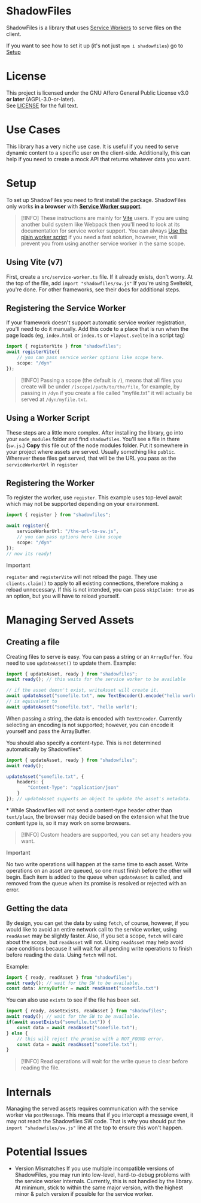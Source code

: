 # ShadowFiles 
ShadowFiles is a library that uses [Service Workers](https://developer.mozilla.org/en-US/docs/Web/API/Service_Worker_API) to serve files on the client.

If you want to see how to set it up (it's not just `npm i shadowfiles`) go to
[Setup](#setup)

# License
This project is licensed under the GNU Affero General Public License v3.0 **or later** (AGPL-3.0-or-later).  
See [LICENSE](/LICENSE) for the full text.

# Use Cases
This library has a very niche use case. It is useful if you need to serve dynamic content to a specific user on the client-side. Additionally, this can help if you need to create a mock API that returns whatever data you want.

# Setup
To set up ShadowFiles you need to first install the package.
ShadowFiles only works **in a browser** with [**Service Worker support**](https://caniuse.com/serviceworkers).
> [!INFO]
> These instructions are mainly for [Vite](https://vite.dev) users. If you are using another build system like Webpack then you'll need to look at its documentation for service worker support. You can always [Use the plain worker script](#using-a-worker-script) if you need a fast solution, however, this will prevent you from using another service worker in the same scope.

## Using Vite (v7)
First, create a `src/service-worker.ts` file. If it already exists, don't worry. 
At the top of the file, add `import "shadowfiles/sw.js"` 
If you're using Sveltekit, you're done. For other frameworks, see their docs for additional steps.
## Registering the Service Worker
If your framework doesn't support automatic service worker registration, you'll need to do it manually.
Add this code to a place that is run when the page loads (eg, `index.html` or `index.ts` or `+layout.svelte` in a script tag)
```ts
import { registerVite } from "shadowfiles";
await registerVite({
    // you can pass service worker options like scope here.
    scope: "/dyn"
});
```
> [!INFO]
> Passing a scope (the default is `/`), means that all files you create will be
> under `/[scope]/path/to/the/file`, for example, by passing in `/dyn`
> if you create a file called "myfile.txt" it will actually be served at
> `/dyn/myfile.txt`.

## Using a Worker Script
These steps are a little more complex. After installing the library, go into your `node_modules` folder and find `shadowfiles`. You'll see a file in there (`sw.js`.)
**Copy** this file out of the node modules folder. Put it somewhere in your project where assets are served. Usually something like `public`. 
Wherever these files get served, that will be the URL you pass as the `serviceWorkerUrl` in `register`
## Registering the Worker
To register the worker, use `register`.
This example uses top-level await which may not be supported depending on your environment.
```ts
import { register } from "shadowfiles";

await register({
    serviceWorkerUrl: "/the-url-to-sw.js",
    // you can pass options here like scope
    scope: "/dyn"
});
// now its ready!
```

> [!IMPORTANT]
> `register` and `registerVite` will not reload the page.
> They use `clients.claim()` to apply to all existing connections, therefore making a reload unnecessary. 
> If this is not intended, you can pass `skipClaim: true` as an option, but you will have to 
> reload yourself.

# Managing Served Assets
## Creating a file
Creating files to serve is easy. You can pass a string or an `ArrayBuffer`. 
You need to use `updateAsset()` to update them. 
Example:
```ts
import { updateAsset, ready } from "shadowfiles";
await ready(); // this waits for the service worker to be available 

// if the asset doesn't exist, writeAsset will create it. 
await updateAsset("somefile.txt", new TextEncoder().encode("hello world"));
// is equivalent to
await updateAsset("somefile.txt", "hello world");
```
When passing a string, the data is encoded with `TextEncoder`. Currently selecting an encoding is not supported; however, you can encode it yourself and pass the ArrayBuffer.

You should also specify a content-type. This is not determined automatically by Shadowfiles*.
```ts
import { updateAsset, ready } from "shadowfiles";
await ready();

updateAsset("somefile.txt", {
    headers: {
        "Content-Type": "application/json"
    }
}); // updateAsset supports an object to update the asset's metadata.
```

\* While Shadowfiles will not send a content-type header other than `text/plain`, the browser may decide based on the extension what the true content type is, so it may work on some browsers.
> [!INFO]
> Custom headers are supported, you can set any headers you want. 

> [!IMPORTANT]
> No two write operations will happen at the same time to each asset.
> Write operations on an asset are queued, so one must finish before the other will begin.
> Each item is added to the queue when `updateAsset` is called, and removed from the queue when
> its promise is resolved or rejected with an error.


## Getting the data
By design, you can get the data by using `fetch`, of course, however, if you would like to avoid an entire network call to the service worker, using `readAsset` may be slightly faster. 
Also, if you set a scope, `fetch` will care about the scope, but `readAsset` will not.
Using `readAsset` may help avoid race conditions because it will wait for all pending write operations
to finish before reading the data. Using `fetch` will not. 

Example:
```ts
import { ready, readAsset } from "shadowfiles";
await ready(); // wait for the SW to be available. 
const data: ArrayBuffer = await readAsset("somefile.txt")
```
You can also use `exists` to see if the file has been set. 
```ts
import { ready, assetExists, readAsset } from "shadowfiles";
await ready(); // wait for the SW to be available.
if(await assetExists("somefile.txt")) {
    const data = await readAsset("somefile.txt"); 
} else {
    // this will reject the promise with a NOT_FOUND error.
    const data = await readAsset("somefile.txt");
}
```
> [!INFO]
> Read operations will wait for the write queue to clear 
> before reading the file. 

# Internals
Managing the served assets requires communication with the service worker via `postMessage`.
This means that if you intercept a message event, it may not reach the Shadowfiles SW code. 
That is why you should put the `import "shadowfiles/sw.js"` line at the top to ensure this won't happen.

# Potential Issues
- Version Mismatches
If you use multiple incompatible versions of ShadowFiles, you may run into low-level, hard-to-debug problems with the service worker internals. Currently, this is not handled by the library. At minimum, stick to within the same major version, with the highest minor & patch version if possible for the service worker.
